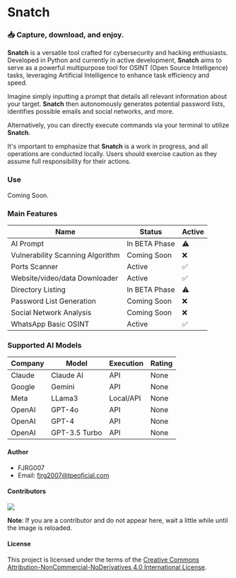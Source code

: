 # Snatch
### 📥 Capture, download, and enjoy.

**Snatch** is a versatile tool crafted for cybersecurity and hacking enthusiasts. Developed in Python and currently in active development, **Snatch** aims to serve as a powerful multipurpose tool for OSINT (Open Source Intelligence) tasks, leveraging Artificial Intelligence to enhance task efficiency and speed.

Imagine simply inputting a prompt that details all relevant information about your target. **Snatch** then autonomously generates potential password lists, identifies possible emails and social networks, and more.

Alternatively, you can directly execute commands via your terminal to utilize **Snatch**.

It's important to emphasize that **Snatch** is a work in progress, and all operations are conducted locally. Users should exercise caution as they assume full responsibility for their actions.

### Use
Coming Soon.

### Main Features

| Name                            | Status              | Active |
|-------------------------------- |---------------------|--------|
| AI Prompt                       | In BETA Phase       |   ⚠️  |
| Vulnerability Scanning Algorithm| Coming Soon         |   ❌   |
| Ports Scanner                   | Active              |   ✅   |
| Website/video/data Downloader   | Active              |   ✅   |
| Directory Listing               | In BETA Phase       |   ⚠️   |
| Password List Generation        | Coming Soon         |   ❌   |
| Social Network Analysis         | Coming Soon         |   ❌   |
| WhatsApp Basic OSINT            | Active              |   ✅   |


### Supported AI Models

| Company                        | Model               | Execution   | Rating  |
|--------------------------------|---------------------|-------------|------   |
| Claude                         | Claude AI           | API         | None    |
| Google                         | Gemini              | API         | None    |
| Meta                           | LLama3              | Local/API   | None    |
| OpenAI                         | GPT-4o              | API         | None    |
| OpenAI                         | GPT-4               | API         | None    |
| OpenAI                         | GPT-3.5 Turbo       | API         | None    |


#### Author
 - FJRG007
 - Email: [fjrg2007@tpeoficial.com](mailto:fjrg2007@tpeoficial.com)

#### Contributors
<a href="https://github.com/FJRG2007/snatch/graphs/contributors">
    <img src="https://contrib.rocks/image?repo=FJRG2007/snatch" class="not-center" loading="lazy" />
</a>

**Note**: If you are a contributor and do not appear here, wait a little while until the image is reloaded.

#### License
This project is licensed under the terms of the [Creative Commons Attribution-NonCommercial-NoDerivatives 4.0 International License](./LICENSE).